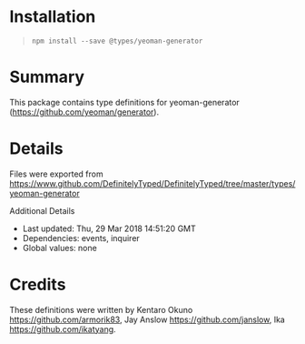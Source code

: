 # Installation
> `npm install --save @types/yeoman-generator`

# Summary
This package contains type definitions for yeoman-generator (https://github.com/yeoman/generator).

# Details
Files were exported from https://www.github.com/DefinitelyTyped/DefinitelyTyped/tree/master/types/yeoman-generator

Additional Details
 * Last updated: Thu, 29 Mar 2018 14:51:20 GMT
 * Dependencies: events, inquirer
 * Global values: none

# Credits
These definitions were written by Kentaro Okuno <https://github.com/armorik83>, Jay Anslow <https://github.com/janslow>, Ika <https://github.com/ikatyang>.
